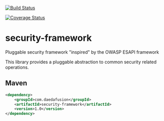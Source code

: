 [![Build Status](https://travis-ci.org/daedafusion/service-framework.svg?branch=master)](https://travis-ci.org/daedafusion/service-framework)

[![Coverage Status](https://coveralls.io/repos/github/daedafusion/security-framework/badge.svg?branch=master)](https://coveralls.io/github/daedafusion/security-framework?branch=master)

# security-framework
Pluggable security framework "inspired" by the OWASP ESAPI framework 

This library provides a pluggable abstraction to common security related operations.

## Maven

```xml
<dependency>
    <groupId>com.daedafusion</groupId>
    <artifactId>security-framework</artifactId>
    <version>1.0</version>
</dependency>
```